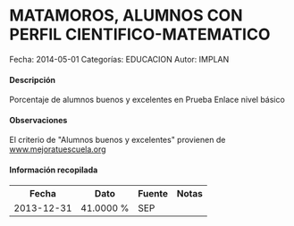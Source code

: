 MATAMOROS, ALUMNOS CON PERFIL CIENTIFICO-MATEMATICO
=====

Fecha: 2014-05-01
Categorías: EDUCACION
Autor: IMPLAN

#### Descripción

Porcentaje de alumnos buenos y excelentes en Prueba Enlace nivel básico

#### Observaciones

El criterio de "Alumnos buenos y excelentes" provienen de www.mejoratuescuela.org

#### Información recopilada

<table class="table table-hover table-bordered">
  <tr><th>Fecha</th><th>Dato</th><th>Fuente</th><th>Notas</th></tr>
  <tr><td>2013-12-31</td><td>41.0000 %</td><td>SEP</td><td></td></tr>
</table>
